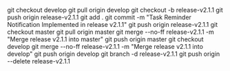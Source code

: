 git checkout develop
git pull origin develop
git checkout -b release-v2.1.1
git push origin release-v2.1.1
git add .
git commit -m "Task Reminder Notification Implemented in release v2.1.1"
git push origin release-v2.1.1
git checkout master
git pull origin master
git merge --no-ff release-v2.1.1 -m "Merge release v2.1.1 into master"
git push origin master
git checkout develop
git merge --no-ff release-v2.1.1 -m "Merge release v2.1.1 into develop"
git push origin develop
git branch -d release-v2.1.1
git push origin --delete release-v2.1.1
